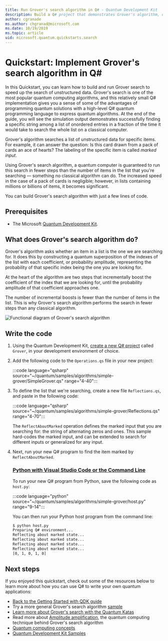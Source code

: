 ```yaml
---
title: Run Grover's search algorithm in Q# - Quantum Development Kit
description: Build a Q# project that demonstrates Grover's algorithm, one of the canonical quantum algorithms.
author: cgranade
ms.author: chgranad@microsoft.com
ms.date: 10/19/2019
ms.topic: article
uid: microsoft.quantum.quickstarts.search
---
```


# Quickstart: Implement Grover's search algorithm in Q#

In this Quickstart, you can learn how to build and run Grover search to speed up the search of unstructured data.  Grover's search is one of the most popular quantum computing algorithms, and this relatively small Q# implementation gives you a sense of some of the advantages of programming quantum solutions with a high-level Q# quantum programming language to express quantum algorithms.  At the end of the guide, you will see the simulation output demonstrates successfully finding a specific string among a list of onordered entries in a fraction of the time it would take to search the whole list on a classical computer.

Grover's algorithm searches a list of unstructured data for specific items. For example, it can answer the question: Is this card drawn from a pack of cards an ace of hearts? The labeling of the specific item is called _marked input_.

Using Grover's search algorithm, a quantum computer is guaranteed to run this search in fewer steps than the number of items in the list that you're searching — something no classical algorithm can do. The increased speed in the case of a pack of cards is negligible; however, in lists containing millions or billions of items, it becomes significant.

You can build Grover's search algorithm with just a few lines of code.

## Prerequisites

- The Microsoft [Quantum Development Kit][install].

## What does Grover's search algorithm do?

Grover's algorithm asks whether an item in a list is the one we are searching for. It does this by constructing a quantum superposition of the indexes of the list with each coefficient, or probability amplitude, representing the probability of that specific index being the one you are looking for.

At the heart of the algorithm are two steps that incrementally boost the coefficient of the index that we are looking for, until the probability amplitude of that coefficient approaches one.

The number of incremental boosts is fewer than the number of items in the list. This is why Grover's search algorithm performs the search in fewer steps than any classical algorithm.

![Functional diagram of Grover's search algorithm](~/media/grover.png)

## Write the code

1. Using the Quantum Development Kit, [create a new Q# project](xref:microsoft.quantum.howto.createproject) called `Grover`, in your development environment of choice.

1. Add the following code to the `Operations.qs` file in your new project:

    :::code language="qsharp" source="~/quantum/samples/algorithms/simple-grover/SimpleGrover.qs" range="4-40":::

1. To define the list that we're searching, create a new file `Reflections.qs`, and paste in the following code:

    :::code language="qsharp" source="~/quantum/samples/algorithms/simple-grover/Reflections.qs" range="4-70":::

    The `ReflectAboutMarked` operation defines the marked input that you are searching for: the string of alternating zeros and ones. This sample hard-codes the marked input, and can be extended to search for different inputs or generalized for any input.

1. Next, run your new Q# program to find the item marked by `ReflectAboutMarked`.

    ### [Python with Visual Studio Code or the Command Line](#tab/tabid-python)

    To run your new Q# program from Python, save the following code as `host.py`:

    :::code language="python" source="~/quantum/samples/algorithms/simple-grover/host.py" range="9-14":::

    You can then run your Python host program from the command line:

    ```bash
    $ python host.py
    Preparing Q# environment...
    Reflecting about marked state...
    Reflecting about marked state...
    Reflecting about marked state...
    Reflecting about marked state...
    [0, 1, 0, 1, 0]
    ```

    
<!---

    ### [C# with Visual Studio Code or the Command Line](#tab/tabid-csharp)

    To run your new Q# program from C#, modify `Driver.cs` to include the following C# code:

    :::code language="csharp" source="~/quantum/samples/algorithms/simple-grover/Host.cs" range="4-23":::

    You can then run your C# host program from the command line:

    ```bash
    $ dotnet run
    Reflecting about marked state...
    Reflecting about marked state...
    Reflecting about marked state...
    Reflecting about marked state...
    Result: [Zero,One,Zero,One,Zero]

    Press any key to continue...
    ```

    ### [C# with Visual Studio 2019](#tab/tabid-vs2019)

    To run your new Q# program from C# in Visual Studio, modify `Driver.cs` to include the following C# code:

    :::code language="csharp" source="~/quantum/samples/algorithms/simple-grover/Host.cs" range="4-23":::

    Then press F5, the program will start execution and a new windows will pop-up with the following results: 

    ```bash
    $ dotnet run
    Reflecting about marked state...
    Reflecting about marked state...
    Reflecting about marked state...
    Reflecting about marked state...
    Result: [Zero,One,Zero,One,Zero]

    Press any key to continue...
    ```
    ***

    The `ReflectAboutMarked` operation is called only four times, but your Q# program was able to find the "01010" input amongst $2^{5} = 32$ possible inputs!
-->


## Next steps

If you enjoyed this quickstart, check out some of the resources below to learn more about how you can use Q# to write your own quantum applications:

- [Back to the Getting Started with QDK guide](xref:microsoft.quantum.welcome)
- Try a more general Grover's search algorithm [sample](https://github.com/microsoft/Quantum/tree/master/samples/algorithms/database-search)
- [Learn more about Grover's search with the Quantum Katas](xref:microsoft.quantum.overview.katas)
- Read more about [Amplitude amplification](xref:microsoft.quantum.libraries.standard.algorithms#amplitude-amplification), the quantum computing technique behind Grover's search algorithm
- [Quantum computing concepts](xref:microsoft.quantum.concepts.intro)
- [Quantum Development Kit Samples](https://docs.microsoft.com/samples/browse/?products=qdk)

<!-- LINKS -->

[install]: xref:microsoft.quantum.install
